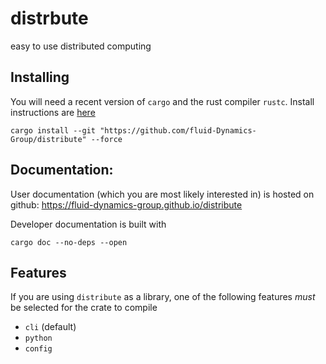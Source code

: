 # distrbute

easy to use distributed computing

## Installing

You will need a recent version of `cargo` and the rust compiler `rustc`. Install instructions are [here](https://www.rust-lang.org/tools/install)

```
cargo install --git "https://github.com/fluid-Dynamics-Group/distribute" --force
```

## Documentation:

User documentation (which you are most likely interested in) is hosted on github: https://fluid-dynamics-group.github.io/distribute

Developer documentation is built with

```
cargo doc --no-deps --open
```

## Features

If you are using `distribute` as a library, one of the following features *must* be selected for the crate to compile

* `cli` (default)
* `python` 
* `config`
